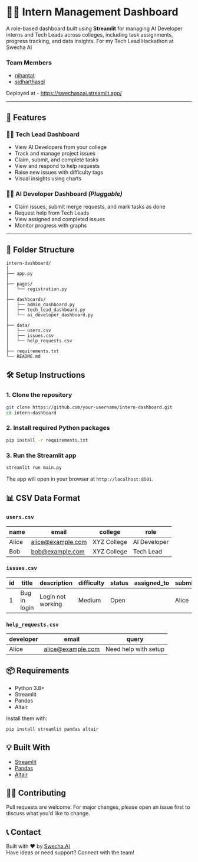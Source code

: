 # 🧑‍💻 Intern Management Dashboard

A role-based dashboard built using **Streamlit** for managing AI Developer interns and Tech Leads across colleges, including task assignments, progress tracking, and data insights.
For my Tech Lead Hackathon at Swecha AI
### Team Members
- [nihantat](https://code.swecha.org/nihantat)
- [sidharthasgl](https://code.swecha.org/sidharthasgl)

Deployed at - https://swechasoai.streamlit.app/

---

## 🚀 Features

### 👨‍🏫 Tech Lead Dashboard
- View AI Developers from your college
- Track and manage project issues
- Claim, submit, and complete tasks
- View and respond to help requests
- Raise new issues with difficulty tags
- Visual insights using charts

### 👩‍💻 AI Developer Dashboard *(Pluggable)*
- Claim issues, submit merge requests, and mark tasks as done
- Request help from Tech Leads
- View assigned and completed issues
- Monitor progress with graphs

---

## 📁 Folder Structure
```
intern-dashboard/
│
├── app.py
│
├── pages/
│   └── registration.py
│
├── dashboards/
│   ├── admin_dashboard.py
│   ├── tech_lead_dashboard.py
│   └── ai_developer_dashboard.py
│
├── data/
│   ├── users.csv
│   ├── issues.csv
│   └── help_requests.csv
│
├── requirements.txt
└── README.md
```
## 🛠️ Setup Instructions

### 1. Clone the repository

```bash
git clone https://github.com/your-username/intern-dashboard.git
cd intern-dashboard
```

### 2. Install required Python packages

```bash
pip install -r requirements.txt
```

### 3. Run the Streamlit app

```bash
streamlit run main.py
```

The app will open in your browser at `http://localhost:8501`.

## 📊 CSV Data Format

### `users.csv`
| name   | email              | college      | role        |
|--------|--------------------|--------------|-------------|
| Alice  | alice@example.com  | XYZ College  | AI Developer |
| Bob    | bob@example.com    | XYZ College  | Tech Lead    |

### `issues.csv`
| id | title           | description         | difficulty | status                | assigned_to         | submitter |
|----|------------------|----------------------|------------|------------------------|----------------------|-----------|
| 1  | Bug in login     | Login not working    | Medium     | Open                   |                      | Alice     |

### `help_requests.csv`
| developer | email             | query                  |
|-----------|-------------------|------------------------|
| Alice     | alice@example.com | Need help with setup   |

## 📦 Requirements

- Python 3.8+
- Streamlit
- Pandas
- Altair

Install them with:

```bash
pip install streamlit pandas altair
```

## 💡 Built With

- [Streamlit](https://streamlit.io/)
- [Pandas](https://pandas.pydata.org/)
- [Altair](https://altair-viz.github.io/)

## 🧑‍🔧 Contributing

Pull requests are welcome. For major changes, please open an issue first to discuss what you'd like to change.


## 📞 Contact

Built with ❤️ by [Swecha.AI](https://swecha.ai)  
Have ideas or need support? Connect with the team!
